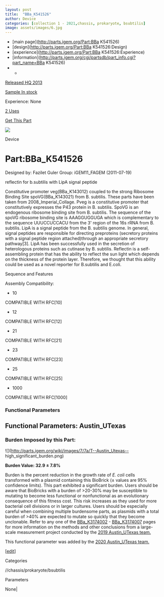 ```yaml
---
layout: post
title:  "BBa_K541526"
author: Device
categories: [collection 1 - 2021,chassis, prokaryote, bsubtilis] 
image: assets/images/6.jpg
---
```



  * [main page](http://parts.igem.org/Part:BBa K541526)
  * [design](http://parts.igem.org/Part:BBa K541526:Design)
  * [experience](http://parts.igem.org/Part:BBa K541526:Experience)
  * [information](http://parts.igem.org/cgi/partsdb/part_info.cgi?part_name=BBa K541526)
  *   * 

[Released HQ 2013](http://parts.igem.org/Help:Part_Status_Box)

[Sample In stock](http://parts.igem.org/Help:Part_Status_Box)

Experience: None

[2 Uses](http://parts.igem.org/partsdb/uses.cgi?part=BBa_K541526)

[ Get This Part](http://parts.igem.org/partsdb/get_part.cgi?part=BBa_K541526)

![](http://parts.igem.org/images/partbypart/icon_device.png)

Device

# Part:BBa_K541526

Designed by: Fazilet Guler   Group: iGEM11_FAGEM   (2011-07-19)

  
reflectin for b.subtilis with LipA signal peptide

Constitutive promoter veg(BBa_K143012) coupled to the strong Ribosome Binding
Site spoVG(BBa_K143021) from B. subtilis. These parts have been taken from
2008_Imperial_Collage. Pveg is a constitutive promoter that constitutively
expresses the P43 protein in B. subtilis. SpoVG is an endogenous ribosome
binding site from B. subtilis. The sequence of the spoVG ribosome binding site
is AAAGGUGGUGA which is complementary to the sequence UUUCCUCCACU from the 3'
region of the 16s rRNA from B. subtilis. LipA is a signal peptide from the B.
subtilis genome. In general, signal peptides are responsible for directing
preproteins (secretory proteins with a signal peptide region attached)through
an appropriate secretory pathway[3]. LipA has been successfully used in the
secretion of heterologous proteins such as cutinase by B. subtilis. Reflectin
is a self-assembling protein that has the ability to reflect the sun light
which depends on the thickness of the protein layer. Therefore, we thought
that this ability could be used as a novel reporter for B.subtilis and E.coli.

Sequence and Features

  

Assembly Compatibility:

  * 10

COMPATIBLE WITH RFC[10]

  * 12

COMPATIBLE WITH RFC[12]

  * 21

COMPATIBLE WITH RFC[21]

  * 23

COMPATIBLE WITH RFC[23]

  * 25

COMPATIBLE WITH RFC[25]

  * 1000

COMPATIBLE WITH RFC[1000]

  

### Functional Parameters

  

  

## Functional Parameters: Austin_UTexas

### Burden Imposed by this Part:

![](http://parts.igem.org/wiki/images/7/7a/T--Austin_Utexas--
high_significant_burden.png)

**Burden Value: 32.9 ± 7.8%**

Burden is the percent reduction in the growth rate of _E. coli_ cells
transformed with a plasmid containing this BioBrick (± values are 95%
confidence limits). This part exhibited a significant burden. Users should be
aware that BioBricks with a burden of >20-30% may be susceptible to mutating
to become less functional or nonfunctional as an evolutionary consequence of
this fitness cost. This risk increases as they used for more bacterial cell
divisions or in larger cultures. Users should be especially careful when
combining multiple burdensome parts, as plasmids with a total burden of >40%
are expected to mutate so quickly that they become unclonable. Refer to any
one of the [BBa_K3174002](http://parts.igem.org/Part:BBa_K3174002) \-
[BBa_K3174007](http://parts.igem.org/Part:BBa_K3174007) pages for more
information on the methods and other conclusions from a large-scale
measurement project conducted by the [2019 Austin_UTexas
team.](https://2019.igem.org/Team:Austin_UTexas)

This functional parameter was added by the [2020 Austin_UTexas
team.](https://2020.igem.org/Team:Austin_UTexas/Contribution)

[[edit](http://parts.igem.org/partsdb/part_info.cgi?part_name=BBa_K541526)]

Categories

//chassis/prokaryote/bsubtilis

Parameters

None|

